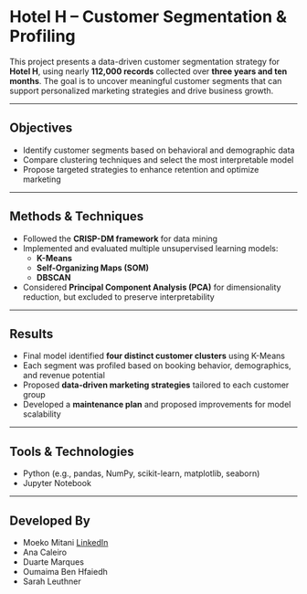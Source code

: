 # Hotel H – Customer Segmentation & Profiling

This project presents a data-driven customer segmentation strategy for **Hotel H**, using nearly **112,000 records** collected over **three years and ten months**. The goal is to uncover meaningful customer segments that can support personalized marketing strategies and drive business growth.

---

## Objectives

- Identify customer segments based on behavioral and demographic data  
- Compare clustering techniques and select the most interpretable model  
- Propose targeted strategies to enhance retention and optimize marketing  

---

## Methods & Techniques

- Followed the **CRISP-DM framework** for data mining
- Implemented and evaluated multiple unsupervised learning models:
  - **K-Means**
  - **Self-Organizing Maps (SOM)**
  - **DBSCAN**
- Considered **Principal Component Analysis (PCA)** for dimensionality reduction, but excluded to preserve interpretability

---

## Results

- Final model identified **four distinct customer clusters** using K-Means
- Each segment was profiled based on booking behavior, demographics, and revenue potential
- Proposed **data-driven marketing strategies** tailored to each customer group
- Developed a **maintenance plan** and proposed improvements for model scalability

---

## Tools & Technologies

- Python (e.g., pandas, NumPy, scikit-learn, matplotlib, seaborn)
- Jupyter Notebook

---

## Developed By
- Moeko Mitani [LinkedIn](https://www.linkedin.com/in/moeko-mitani/)  
- Ana Caleiro
- Duarte Marques
- Oumaima Ben Hfaiedh
- Sarah Leuthner
